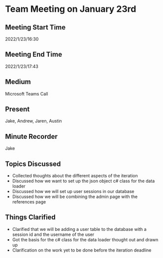# Team Meeting on January 23rd
## Meeting Start Time
2022/1/23/16:30

## Meeting End Time
2022/1/23/17:43

## Medium
Microsoft Teams Call

## Present
Jake, Andrew, Jaren, Austin

## Minute Recorder
Jake

## Topics Discussed
<ul>
    <li>Collected thoughts about the different aspects of the iteration
    <li>Discussed how we want to set up the json object c# class for the data loader
    <li>Discussed how we will set up user sessions in our database
    <li>Discussed how we will be combining the admin page with the references page
</ul>

## Things Clarified
<ul>
    <li>Clarified that we will be adding a user table to the database with a session id and the username of the user
    <li>Got the basis for the c# class for the data loader thought out and drawn up
    <li>Clarification on the work yet to be done before the iteration deadline
</ul>